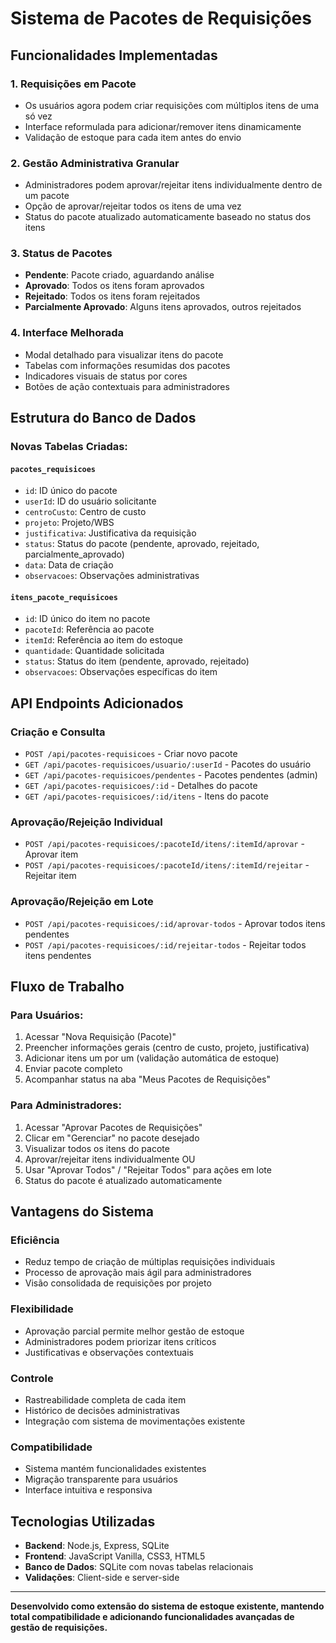 # Sistema de Pacotes de Requisições

## Funcionalidades Implementadas

### 1. **Requisições em Pacote**
- Os usuários agora podem criar requisições com múltiplos itens de uma só vez
- Interface reformulada para adicionar/remover itens dinamicamente
- Validação de estoque para cada item antes do envio

### 2. **Gestão Administrativa Granular**
- Administradores podem aprovar/rejeitar itens individualmente dentro de um pacote
- Opção de aprovar/rejeitar todos os itens de uma vez
- Status do pacote atualizado automaticamente baseado no status dos itens

### 3. **Status de Pacotes**
- **Pendente**: Pacote criado, aguardando análise
- **Aprovado**: Todos os itens foram aprovados
- **Rejeitado**: Todos os itens foram rejeitados  
- **Parcialmente Aprovado**: Alguns itens aprovados, outros rejeitados

### 4. **Interface Melhorada**
- Modal detalhado para visualizar itens do pacote
- Tabelas com informações resumidas dos pacotes
- Indicadores visuais de status por cores
- Botões de ação contextuais para administradores

## Estrutura do Banco de Dados

### Novas Tabelas Criadas:

#### `pacotes_requisicoes`
- `id`: ID único do pacote
- `userId`: ID do usuário solicitante
- `centroCusto`: Centro de custo
- `projeto`: Projeto/WBS
- `justificativa`: Justificativa da requisição
- `status`: Status do pacote (pendente, aprovado, rejeitado, parcialmente_aprovado)
- `data`: Data de criação
- `observacoes`: Observações administrativas

#### `itens_pacote_requisicoes`
- `id`: ID único do item no pacote
- `pacoteId`: Referência ao pacote
- `itemId`: Referência ao item do estoque
- `quantidade`: Quantidade solicitada
- `status`: Status do item (pendente, aprovado, rejeitado)
- `observacoes`: Observações específicas do item

## API Endpoints Adicionados

### Criação e Consulta
- `POST /api/pacotes-requisicoes` - Criar novo pacote
- `GET /api/pacotes-requisicoes/usuario/:userId` - Pacotes do usuário
- `GET /api/pacotes-requisicoes/pendentes` - Pacotes pendentes (admin)
- `GET /api/pacotes-requisicoes/:id` - Detalhes do pacote
- `GET /api/pacotes-requisicoes/:id/itens` - Itens do pacote

### Aprovação/Rejeição Individual
- `POST /api/pacotes-requisicoes/:pacoteId/itens/:itemId/aprovar` - Aprovar item
- `POST /api/pacotes-requisicoes/:pacoteId/itens/:itemId/rejeitar` - Rejeitar item

### Aprovação/Rejeição em Lote
- `POST /api/pacotes-requisicoes/:id/aprovar-todos` - Aprovar todos itens pendentes
- `POST /api/pacotes-requisicoes/:id/rejeitar-todos` - Rejeitar todos itens pendentes

## Fluxo de Trabalho

### Para Usuários:
1. Acessar "Nova Requisição (Pacote)"
2. Preencher informações gerais (centro de custo, projeto, justificativa)
3. Adicionar itens um por um (validação automática de estoque)
4. Enviar pacote completo
5. Acompanhar status na aba "Meus Pacotes de Requisições"

### Para Administradores:
1. Acessar "Aprovar Pacotes de Requisições"
2. Clicar em "Gerenciar" no pacote desejado
3. Visualizar todos os itens do pacote
4. Aprovar/rejeitar itens individualmente OU
5. Usar "Aprovar Todos" / "Rejeitar Todos" para ações em lote
6. Status do pacote é atualizado automaticamente

## Vantagens do Sistema

### Eficiência
- Reduz tempo de criação de múltiplas requisições individuais
- Processo de aprovação mais ágil para administradores
- Visão consolidada de requisições por projeto

### Flexibilidade
- Aprovação parcial permite melhor gestão de estoque
- Administradores podem priorizar itens críticos
- Justificativas e observações contextuais

### Controle
- Rastreabilidade completa de cada item
- Histórico de decisões administrativas
- Integração com sistema de movimentações existente

### Compatibilidade
- Sistema mantém funcionalidades existentes
- Migração transparente para usuários
- Interface intuitiva e responsiva

## Tecnologias Utilizadas
- **Backend**: Node.js, Express, SQLite
- **Frontend**: JavaScript Vanilla, CSS3, HTML5
- **Banco de Dados**: SQLite com novas tabelas relacionais
- **Validações**: Client-side e server-side

---

**Desenvolvido como extensão do sistema de estoque existente, mantendo total compatibilidade e adicionando funcionalidades avançadas de gestão de requisições.**